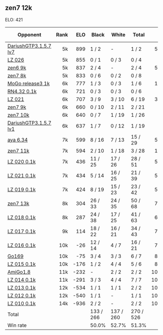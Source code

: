 ## zen7 12k ##

ELO: 421

Opponent | Rank | ELO | Black | White | Total | Win rate
---------|-----:|----:|-------|-------|-------|-------:
[DariushGTP3.1.5.7 lv7](DariushGTP3.1.5.7%20lv7.md) | 5k | 899 | 1 / 2 | - | 1 / 2 | 50.0%
[LZ 026](LZ%20026.md) | 5k | 855 | 0 / 1 | 0 / 3 | 0 / 4 | 0.0%
[zen6 9k](zen6%209k.md) | 5k | 837 | 2 / 4 | - | 2 / 4 | 50.0%
[zen7 8k](zen7%208k.md) | 5k | 833 | 0 / 6 | 0 / 2 | 0 / 8 | 0.0%
[MoGo release3 1k](MoGo%20release3%201k.md) | 6k | 777 | 1 / 3 | 0 / 3 | 1 / 6 | 16.7%
[RN4.32 0.1k](RN4.32%200.1k.md) | 6k | 721 | 0 / 3 | 0 / 3 | 0 / 6 | 0.0%
[LZ 021](LZ%20021.md) | 6k | 707 | 3 / 9 | 3 / 10 | 6 / 19 | 31.6%
[zen7 9k](zen7%209k.md) | 6k | 660 | 0 / 10 | 2 / 11 | 2 / 21 | 9.5%
[zen7 10k](zen7%2010k.md) | 6k | 640 | 0 / 7 | 1 / 19 | 1 / 26 | 3.8%
[DariushGTP3.1.5.7 lv1](DariushGTP3.1.5.7%20lv1.md) | 6k | 637 | 1 / 7 | 0 / 12 | 1 / 19 | 5.3%
[aya 6.34](aya%206.34.md) | 7k | 599 | 8 / 16 | 7 / 13 | 15 / 29 | 51.7%
[zen7 11k](zen7%2011k.md) | 7k | 594 | 2 / 10 | 1 / 18 | 3 / 28 | 10.7%
[LZ 020 0.1k](LZ%20020%200.1k.md) | 7k | 436 | 11 / 25 | 17 / 26 | 28 / 51 | 54.9%
[LZ 021 0.1k](LZ%20021%200.1k.md) | 7k | 434 | 5 / 14 | 16 / 25 | 21 / 39 | 53.8%
[LZ 019 0.1k](LZ%20019%200.1k.md) | 7k | 424 | 8 / 19 | 15 / 23 | 23 / 42 | 54.8%
[zen7 13k](zen7%2013k.md) | 8k | 304 | 26 / 33 | 24 / 35 | 50 / 68 | 73.5%
[LZ 018 0.1k](LZ%20018%200.1k.md) | 8k | 287 | 24 / 38 | 17 / 25 | 41 / 63 | 65.1%
[LZ 017 0.1k](LZ%20017%200.1k.md) | 9k | 114 | 18 / 22 | 16 / 21 | 34 / 43 | 79.1%
[LZ 016 0.1k](LZ%20016%200.1k.md) | 10k | -26 | 12 / 14 | 4 / 7 | 16 / 21 | 76.2%
[Go169](Go169.md) | 10k | -75 | 3 / 4 | 3 / 3 | 6 / 7 | 85.7%
[LZ 015 0.1k](LZ%20015%200.1k.md) | 10k | -176 | 1 / 2 | 4 / 4 | 5 / 6 | 83.3%
[AmiGo1.8](AmiGo1.8.md) | 11k | -232 | - | 2 / 2 | 2 / 2 | 100.0%
[LZ 014 0.1k](LZ%20014%200.1k.md) | 11k | -291 | 3 / 3 | 4 / 4 | 7 / 7 | 100.0%
[LZ 013 0.1k](LZ%20013%200.1k.md) | 12k | -534 | 1 / 1 | 1 / 1 | 2 / 2 | 100.0%
[LZ 012 0.1k](LZ%20012%200.1k.md) | 12k | -540 | 1 / 1 | - | 1 / 1 | 100.0%
[LZ 010 0.1k](LZ%20010%200.1k.md) | 14k | -936 | 2 / 2 | - | 2 / 2 | 100.0%
Total | | | 133 / 266 | 137 / 260 | 270 / 526 | 
Win rate| | | 50.0% | 52.7% | 51.3% | 

